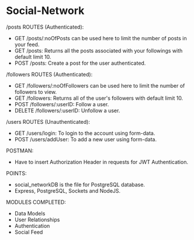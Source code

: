 # Social-Network

/posts ROUTES (Authenticated):
- GET /posts/:noOfPosts can be used here to limit the number of posts in your feed.
- GET /posts: Returns all the posts associated with your followings with default limit 10.
- POST /posts: Create a post for the user authenticated.

/followers ROUTES (Authenticated):
- GET /followers/:noOfFollowers can be used here to limit the number of followers to view.
- GET /followers: Returns all of the user's followers with default limit 10.
- POST /followers/:userID: Follow a user.
- DELETE /followers/:userID: Unfollow a user.

/users ROUTES (Unauthenticated):
- GET /users/login: To login to the account using form-data.
- POST /users/addUser: To add a new user using form-data.

POSTMAN:
- Have to insert Authorization Header in requests for JWT Authentication.

POINTS:
- social_networkDB is the file for PostgreSQL database.
- Express, PostgreSQL, Sockets and NodeJS.

MODULES COMPLETED:
- Data Models
- User Relationships
- Authentication
- Social Feed
